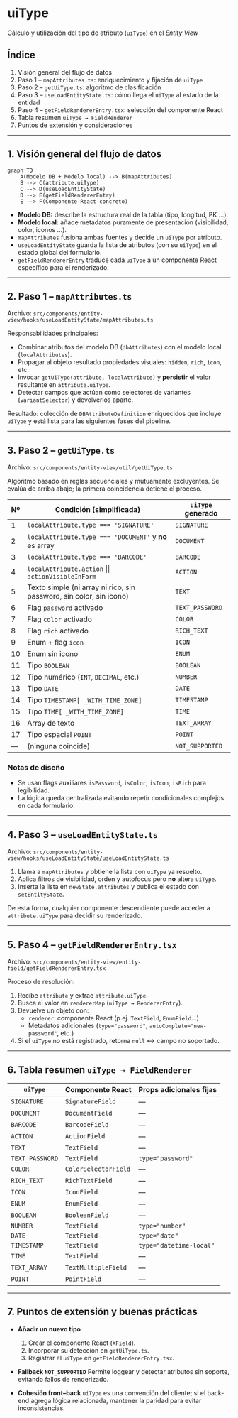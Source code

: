 # uiType
Cálculo y utilización del tipo de atributo (`uiType`) en el *Entity View*

## Índice
1. Visión general del flujo de datos
2. Paso 1 – `mapAttributes.ts`: enriquecimiento y fijación de `uiType`
3. Paso 2 – `getUiType.ts`: algoritmo de clasificación
4. Paso 3 – `useLoadEntityState.ts`: cómo llega el `uiType` al estado de la entidad
5. Paso 4 – `getFieldRendererEntry.tsx`: selección del componente React
6. Tabla resumen `uiType → FieldRenderer`
7. Puntos de extensión y consideraciones

---

## 1. Visión general del flujo de datos

```mermaid
graph TD
    A(Modelo DB + Modelo local) --> B(mapAttributes)
    B --> C(attribute.uiType)
    C --> D(useLoadEntityState)
    D --> E(getFieldRendererEntry)
    E --> F(Componente React concreto)
```

* **Modelo DB:** describe la estructura real de la tabla (tipo, longitud, PK …).
* **Modelo local:** añade metadatos puramente de presentación (visibilidad, color, iconos …).
* `mapAttributes` fusiona ambas fuentes y decide un `uiType` por atributo.
* `useLoadEntityState` guarda la lista de atributos (con su `uiType`) en el estado global del formulario.
* `getFieldRendererEntry` traduce cada `uiType` a un componente React específico para el renderizado.

---

## 2. Paso 1 – `mapAttributes.ts`

Archivo: `src/components/entity-view/hooks/useLoadEntityState/mapAttributes.ts`

Responsabilidades principales:

* Combinar atributos del modelo DB (`dbAttributes`) con el modelo local (`localAttributes`).
* Propagar al objeto resultado propiedades visuales: `hidden`, `rich`, `icon`, etc.
* Invocar `getUiType(attribute, localAttribute)` y **persistir** el valor resultante en `attribute.uiType`.
* Detectar campos que actúan como selectores de variantes (`variantSelector`) y devolverlos aparte.

Resultado: colección de `DBAttributeDefinition` enriquecidos que incluye `uiType` y está lista para las siguientes fases del pipeline.

---

## 3. Paso 2 – `getUiType.ts`

Archivo: `src/components/entity-view/util/getUiType.ts`

Algoritmo basado en reglas secuenciales y mutuamente excluyentes. Se evalúa de arriba abajo; la primera coincidencia detiene el proceso.

| Nº | Condición (simplificada) | `uiType` generado |
|----|--------------------------|-------------------|
| 1 | `localAttribute.type === 'SIGNATURE'` | `SIGNATURE` |
| 2 | `localAttribute.type === 'DOCUMENT'` y **no** es array | `DOCUMENT` |
| 3 | `localAttribute.type === 'BARCODE'` | `BARCODE` |
| 4 | `localAttribute.action` \|\| `actionVisibleInForm` | `ACTION` |
| 5 | Texto simple (ni array ni rico, sin password, sin color, sin icono) | `TEXT` |
| 6 | Flag `password` activado | `TEXT_PASSWORD` |
| 7 | Flag `color` activado | `COLOR` |
| 8 | Flag `rich` activado | `RICH_TEXT` |
| 9 | Enum + flag `icon` | `ICON` |
| 10 | Enum sin icono | `ENUM` |
| 11 | Tipo `BOOLEAN` | `BOOLEAN` |
| 12 | Tipo numérico (`INT`, `DECIMAL`, etc.) | `NUMBER` |
| 13 | Tipo `DATE` | `DATE` |
| 14 | Tipo `TIMESTAMP[ _WITH_TIME_ZONE]` | `TIMESTAMP` |
| 15 | Tipo `TIME[ _WITH_TIME_ZONE]` | `TIME` |
| 16 | Array de texto | `TEXT_ARRAY` |
| 17 | Tipo espacial `POINT` | `POINT` |
| — | (ninguna coincide) | `NOT_SUPPORTED` |

### Notas de diseño
* Se usan flags auxiliares `isPassword`, `isColor`, `isIcon`, `isRich` para legibilidad.
* La lógica queda centralizada evitando repetir condicionales complejos en cada formulario.

---

## 4. Paso 3 – `useLoadEntityState.ts`

Archivo: `src/components/entity-view/hooks/useLoadEntityState/useLoadEntityState.ts`

1. Llama a `mapAttributes` y obtiene la lista con `uiType` ya resuelto.
2. Aplica filtros de visibilidad, orden y autofocus pero **no** altera `uiType`.
3. Inserta la lista en `newState.attributes` y publica el estado con `setEntityState`.

De esta forma, cualquier componente descendiente puede acceder a `attribute.uiType` para decidir su renderizado.

---

## 5. Paso 4 – `getFieldRendererEntry.tsx`

Archivo: `src/components/entity-view/entity-field/getFieldRendererEntry.tsx`

Proceso de resolución:

1. Recibe `attribute` y extrae `attribute.uiType`.
2. Busca el valor en `rendererMap` (`uiType → RendererEntry`).
3. Devuelve un objeto con:
   * `renderer`: componente React (p.ej. `TextField`, `EnumField`…)
   * Metadatos adicionales (`type="password"`, `autoComplete="new-password"`, etc.)
4. Si el `uiType` no está registrado, retorna `null` ↔ campo no soportado.

---

## 6. Tabla resumen `uiType → FieldRenderer`

| `uiType` | Componente React | Props adicionales fijas |
|----------|-----------------|--------------------------|
| `SIGNATURE` | `SignatureField` | — |
| `DOCUMENT` | `DocumentField` | — |
| `BARCODE` | `BarcodeField` | — |
| `ACTION` | `ActionField` | — |
| `TEXT` | `TextField` | — |
| `TEXT_PASSWORD` | `TextField` | `type="password"` |
| `COLOR` | `ColorSelectorField` | — |
| `RICH_TEXT` | `RichTextField` | — |
| `ICON` | `IconField` | — |
| `ENUM` | `EnumField` | — |
| `BOOLEAN` | `BooleanField` | — |
| `NUMBER` | `TextField` | `type="number"` |
| `DATE` | `TextField` | `type="date"` |
| `TIMESTAMP` | `TextField` | `type="datetime-local"` |
| `TIME` | `TextField` | — |
| `TEXT_ARRAY` | `TextMultipleField` | — |
| `POINT` | `PointField` | — |

---

## 7. Puntos de extensión y buenas prácticas

* **Añadir un nuevo tipo**
  1. Crear el componente React (`XField`).
  2. Incorporar su detección en `getUiType.ts`.
  3. Registrar el `uiType` en `getFieldRendererEntry.tsx`.

* **Fallback `NOT_SUPPORTED`**
  Permite loggear y detectar atributos sin soporte, evitando fallos de renderizado.

* **Cohesión front–back**
  `uiType` es una convención del cliente; si el back-end agrega lógica relacionada, mantener la paridad para evitar inconsistencias. 